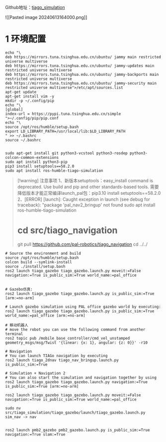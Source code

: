 Github地址：[tiago_simulation](https://github.com/pal-robotics/tiago_simulation)

![[Pasted image 20240613164000.png]]

# 1 环境配置
```shell
echo "\
deb https://mirrors.tuna.tsinghua.edu.cn/ubuntu/ jammy main restricted universe multiverse
deb https://mirrors.tuna.tsinghua.edu.cn/ubuntu/ jammy-updates main restricted universe multiverse
deb https://mirrors.tuna.tsinghua.edu.cn/ubuntu/ jammy-backports main restricted universe multiverse
deb https://mirrors.tuna.tsinghua.edu.cn/ubuntu/ jammy-security main restricted universe multiverse">/etc/apt/sources.list
apt-get update
apt-get install vim -y
mkdir -p ~/.config/pip
echo "\
[global]
index-url = https://pypi.tuna.tsinghua.edu.cn/simple
">~/.config/pip/pip.conf
echo "\
source /opt/ros/humble/setup.bash
export LD_LIBRARY_PATH=/usr/local/lib:$LD_LIBRARY_PATH
" >> ~/.bashrc
source ~/.bashrc


sudo apt-get install git python3-vcstool python3-rosdep python3-colcon-common-extensions
sudo apt install python3-pip
pip3 install setuptools==58.2.0
sudo apt install ros-humble-tiago-simulation
```



> [!warning] 注意事项
> 1、新版本setuptools：easy_install command is deprecated. Use build and pip and other standards-based tools.
> 	需要降低版本才能正常编译launch_pal包：pip3.10 install setuptools==58.2.0
> 2、[ERROR] [launch]: Caught exception in launch (see debug for traceback): "package 'pal_nav2_bringup' not found
> sudo apt install ros-humble-tiago-simulation
> # cd src/tiago_navigation
> git pull https://github.com/pal-robotics/tiago_navigation
> cd ../../


```shell
# Source the environment and build
source /opt/ros/humble/setup.bash
colcon build --symlink-install
source ./install/setup.bash
ros2 launch tiago_gazebo tiago_gazebo.launch.py moveit:=False navigation:=True is_public_sim:=True world_name:=pal_office


# Gazebo仿真:
ros2 launch tiago_gazebo tiago_gazebo.launch.py is_public_sim:=True [arm:=no-arm]

# Launch gazebo simulation using PAL office gazebo world by executing:
ros2 launch tiago_gazebo tiago_gazebo.launch.py is_public_sim:=True world_name:=pal_office [arm:=no-arm]

# 移动机器人
# move the robot you can use the following command from another terminal
ros2 topic pub /mobile_base_controller/cmd_vel_unstamped geometry_msgs/msg/Twist '{linear: {x: 1}, angular: {z: 0}}' -r10

# Navigation
# You can launch TIAGo navigation by executing
ros2 launch tiago_2dnav tiago_nav_bringup.launch.py is_public_sim:=True

# Simulation + Navigation 2
# You can also start the simulation and navigation together by using
ros2 launch tiago_gazebo tiago_gazebo.launch.py navigation:=True is_public_sim:=True [arm:=no-arm]

ros2 launch tiago_gazebo tiago_gazebo.launch.py moveit:=False navigation:=True is_public_sim:=True world_name:=pal_office
```


```shell
sudo nv src/tiago_simulation/tiago_gazebo/launch/tiago_gazebo.launch.py
sim_nav -> nav


ros2 launch pmb2_gazebo pmb2_gazebo.launch.py is_public_sim:=True navigation:=True slam:=True
```